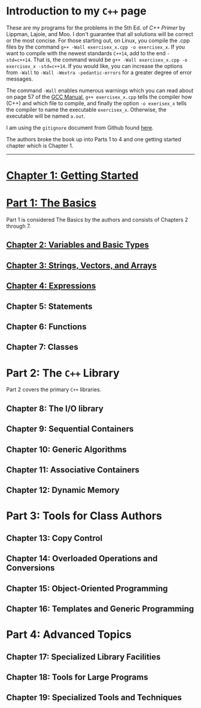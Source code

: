 # Introduction to my `C++` page

These are my programs for the problems in the 5th Ed. of *C++ Primer* by
Lippman, Lajoie, and Moo.
I don't guarantee that all solutions will be correct or the most concise.
For those starting out, on Linux, you compile the .cpp files by the command
`g++ -Wall exercisex_x.cpp -o exercisex_x`.
If you want to compile with the newest standards `C++14`, add to the end
`-std=c++14`.
That is, the command would be
`g++ -Wall exercisex_x.cpp -o exercisex_x -std=c++14`.
If you would like, you can increase the options from `-Wall` to
`-Wall -Wextra -pedantic-errors` for a greater degree of error messages.

The command `-Wall` enables numerous warnings which you can read about on page
57 of the [GCC Manual](https://gcc.gnu.org/onlinedocs/gcc-5.1.0/gcc.pdf),
`g++ exercisex_x.cpp` tells the compiler how (C++) and which file
to compile, and finally the option `-o exerisex_x` tells the compiler to name
the executable `exercisex_x`.
Otherwise, the executable will be named `a.out`.

I am using the `gitignore` document from Github found
[here](https://github.com/github/gitignore/blob/master/C%2B%2B.gitignore).

The authors broke the book up into Parts 1 to 4 and one getting started
chapter which is Chapter 1.

----

# [Chapter 1: Getting Started](https://github.com/dwsmith1983/Cpp-Primer-5th-Edition/tree/master/Chapter1)

# [Part 1: The Basics]()
Part 1 is considered The Basics by the authors and consists of Chapters 2
through 7.

## [Chapter 2: Variables and Basic Types]()
## [Chapter 3: Strings, Vectors, and Arrays]()
## [Chapter 4: Expressions]()
## Chapter 5: Statements
## Chapter 6: Functions
## Chapter 7: Classes

# Part 2: The `C++` Library
Part 2 covers the primary `C++` libraries.

## Chapter 8: The I/O library
## Chapter 9: Sequential Containers
## Chapter 10: Generic Algorithms
## Chapter 11: Associative Containers
## Chapter 12: Dynamic Memory

# Part 3: Tools for Class Authors

## Chapter 13: Copy Control
## Chapter 14: Overloaded Operations and Conversions
## Chapter 15: Object-Oriented Programming
## Chapter 16: Templates and Generic Programming

# Part 4: Advanced Topics

## Chapter 17: Specialized Library Facilities
## Chapter 18: Tools for Large Programs
## Chapter 19: Specialized Tools and Techniques
